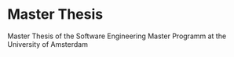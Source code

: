 # Master Thesis

Master Thesis of the Software Engineering Master Programm at the University of Amsterdam
